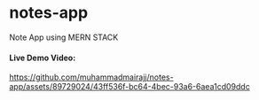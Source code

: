 # notes-app
Note App using MERN STACK


#### Live Demo Video:
https://github.com/muhammadmairajj/notes-app/assets/89729024/43ff536f-bc64-4bec-93a6-6aea1cd09ddc

